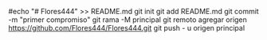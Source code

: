#echo "# Flores444" >> README.md 
git init 
git add README.md 
git commit -m "primer compromiso" 
git rama -M principal 
git remoto agregar origen https://github.com/Flores444/Flores444.git
 git push - u origen principal
